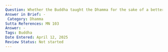 ```yaml
---
Question: Whether the Buddha taught the Dhamma for the sake of a better rebirth?
Answer in Brief: -
 Category: Dhamma
Sutta References: MN 103
Answer: -
Tags: Buddha
Date Entered: April 12, 2025
Review Status: Not started
---
```

